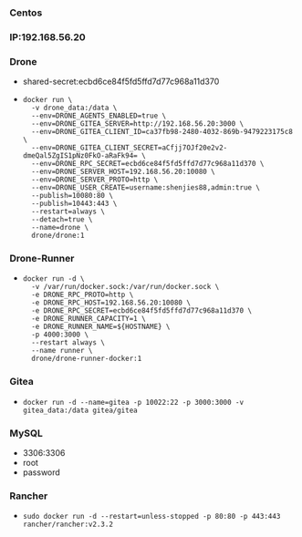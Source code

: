 ### Centos

### IP:192.168.56.20

### Drone

  - shared-secret:ecbd6ce84f5fd5ffd7d77c968a11d370

  - ```shell
    docker run \
      -v drone_data:/data \
      --env=DRONE_AGENTS_ENABLED=true \
      --env=DRONE_GITEA_SERVER=http://192.168.56.20:3000 \
      --env=DRONE_GITEA_CLIENT_ID=ca37fb98-2480-4032-869b-9479223175c8 \
      --env=DRONE_GITEA_CLIENT_SECRET=aCfjj7OJf20e2v2-dmeQal5ZgIS1pNz0FkO-aRaFk94= \
      --env=DRONE_RPC_SECRET=ecbd6ce84f5fd5ffd7d77c968a11d370 \
      --env=DRONE_SERVER_HOST=192.168.56.20:10080 \
      --env=DRONE_SERVER_PROTO=http \
      --env=DRONE_USER_CREATE=username:shenjies88,admin:true \
      --publish=10080:80 \
      --publish=10443:443 \
      --restart=always \
      --detach=true \
      --name=drone \
      drone/drone:1
    ```


### Drone-Runner

  - ```shell
    docker run -d \
      -v /var/run/docker.sock:/var/run/docker.sock \
      -e DRONE_RPC_PROTO=http \
      -e DRONE_RPC_HOST=192.168.56.20:10080 \
      -e DRONE_RPC_SECRET=ecbd6ce84f5fd5ffd7d77c968a11d370 \
      -e DRONE_RUNNER_CAPACITY=1 \
      -e DRONE_RUNNER_NAME=${HOSTNAME} \
      -p 4000:3000 \
      --restart always \
      --name runner \
      drone/drone-runner-docker:1
    ```


### Gitea

  - ```shell
    docker run -d --name=gitea -p 10022:22 -p 3000:3000 -v gitea_data:/data gitea/gitea
    ```


### MySQL

  - 3306:3306
  - root
  - password

### Rancher

  - ```shell
    sudo docker run -d --restart=unless-stopped -p 80:80 -p 443:443 rancher/rancher:v2.3.2
    ```
